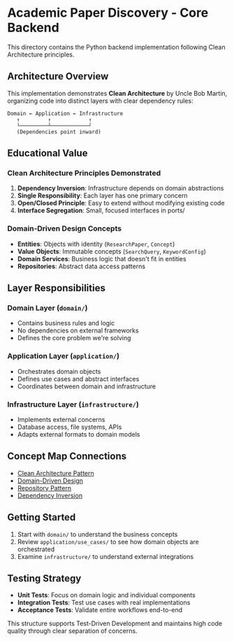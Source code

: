 # Academic Paper Discovery - Core Backend

This directory contains the Python backend implementation following Clean Architecture principles.

## Architecture Overview

This implementation demonstrates **Clean Architecture** by Uncle Bob Martin, organizing code into distinct layers with clear dependency rules:

```
Domain ← Application ← Infrastructure
   ↑         ↑            ↑
   └─────────┴────────────┘
   (Dependencies point inward)
```

## Educational Value

### Clean Architecture Principles Demonstrated

1. **Dependency Inversion**: Infrastructure depends on domain abstractions
2. **Single Responsibility**: Each layer has one primary concern
3. **Open/Closed Principle**: Easy to extend without modifying existing code
4. **Interface Segregation**: Small, focused interfaces in ports/

### Domain-Driven Design Concepts

- **Entities**: Objects with identity (`ResearchPaper`, `Concept`)
- **Value Objects**: Immutable concepts (`SearchQuery`, `KeywordConfig`)
- **Domain Services**: Business logic that doesn't fit in entities
- **Repositories**: Abstract data access patterns

## Layer Responsibilities

### Domain Layer (`domain/`)
- Contains business rules and logic
- No dependencies on external frameworks
- Defines the core problem we're solving

### Application Layer (`application/`)
- Orchestrates domain objects
- Defines use cases and abstract interfaces
- Coordinates between domain and infrastructure

### Infrastructure Layer (`infrastructure/`)
- Implements external concerns
- Database access, file systems, APIs
- Adapts external formats to domain models

## Concept Map Connections

- [Clean Architecture Pattern](../../concept_storage/concepts/software_architecture/clean_architecture.md)
- [Domain-Driven Design](../../concept_storage/concepts/software_design/domain_driven_design.md)
- [Repository Pattern](../../concept_storage/concepts/design_patterns/repository_pattern.md)
- [Dependency Inversion](../../concept_storage/concepts/solid_principles/dependency_inversion.md)

## Getting Started

1. Start with `domain/` to understand the business concepts
2. Review `application/use_cases/` to see how domain objects are orchestrated
3. Examine `infrastructure/` to understand external integrations

## Testing Strategy

- **Unit Tests**: Focus on domain logic and individual components
- **Integration Tests**: Test use cases with real implementations
- **Acceptance Tests**: Validate entire workflows end-to-end

This structure supports Test-Driven Development and maintains high code quality through clear separation of concerns.
